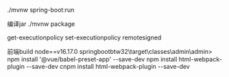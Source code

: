./mvnw spring-boot:run

编译jar
./mvnw package

get-executionpolicy
set-executionpolicy remotesigned

前端build node==v16.17.0
springbootbtw32\target\classes\admin\admin>
npm install '@vue/babel-preset-app' --save-dev
npm install html-webpack-plugin --save-dev
cnpm install html-webpack-plugin --save-dev
